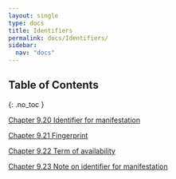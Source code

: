 ```yaml
---
layout: single
type: docs
title: Identifiers
permalink: docs/Identifiers/
sidebar:
  nav: "docs"
---
```


## Table of Contents
{: .no_toc }

[Chapter 9.20 Identifier for manifestation](/DCRMR/docs/Identifiers/Identifier-for-manifestation/)

[Chapter 9.21 Fingerprint](/DCRMR/docs/Identifiers/Fingerprint/)

[Chapter 9.22 Term of availability](/DCRMR/docs/Identifiers/Term-of-availability/)

[Chapter 9.23 Note on identifier for manifestation](/DCRMR/docs/Identifiers/Note-on-identifier-for-manifestation/)